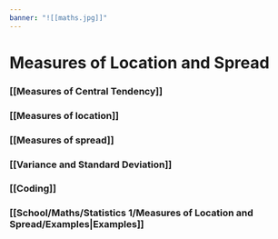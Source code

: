 ```yaml
---
banner: "![[maths.jpg]]"
---
```

# Measures of Location and Spread

### [[Measures of Central Tendency]]

### [[Measures of location]]

### [[Measures of spread]]

### [[Variance and Standard Deviation]]

### [[Coding]]

### [[School/Maths/Statistics 1/Measures of Location and Spread/Examples|Examples]]

